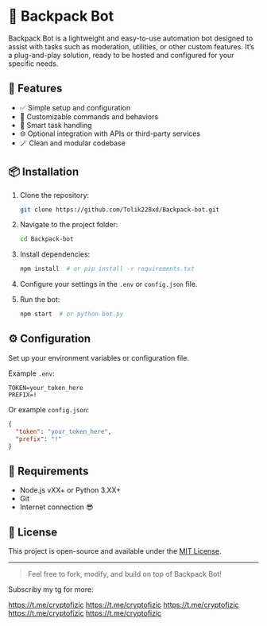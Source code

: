 # 🎒 Backpack Bot

Backpack Bot is a lightweight and easy-to-use automation bot designed to assist with tasks such as moderation, utilities, or other custom features. It’s a plug-and-play solution, ready to be hosted and configured for your specific needs.

## 🚀 Features

- ✅ Simple setup and configuration  
- 🔧 Customizable commands and behaviors  
- 🧠 Smart task handling  
- 🌐 Optional integration with APIs or third-party services  
- 🪄 Clean and modular codebase  

## 📦 Installation

1. Clone the repository:
   ```bash
   git clone https://github.com/Tolik228xd/Backpack-bot.git
   ```

2. Navigate to the project folder:
   ```bash
   cd Backpack-bot
   ```

3. Install dependencies:
   ```bash
   npm install  # or pip install -r requirements.txt
   ```

4. Configure your settings in the `.env` or `config.json` file.

5. Run the bot:
   ```bash
   npm start  # or python bot.py
   ```

## ⚙️ Configuration

Set up your environment variables or configuration file.

Example `.env`:
```env
TOKEN=your_token_here
PREFIX=!
```

Or example `config.json`:
```json
{
  "token": "your_token_here",
  "prefix": "!"
}
```

## 🧪 Requirements

- Node.js vXX+ or Python 3.XX+  
- Git  
- Internet connection 😎

## 📄 License

This project is open-source and available under the [MIT License](LICENSE).

---

> Feel free to fork, modify, and build on top of Backpack Bot!

 Subscriby my tg for more:

https://t.me/cryptofizic
https://t.me/cryptofizic
https://t.me/cryptofizic
https://t.me/cryptofizic
https://t.me/cryptofizic